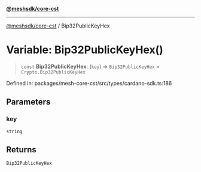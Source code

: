 [**@meshsdk/core-cst**](../README.md)

***

[@meshsdk/core-cst](../globals.md) / Bip32PublicKeyHex

# Variable: Bip32PublicKeyHex()

> `const` **Bip32PublicKeyHex**: (`key`) => `Bip32PublicKeyHex` = `Crypto.Bip32PublicKeyHex`

Defined in: packages/mesh-core-cst/src/types/cardano-sdk.ts:186

## Parameters

### key

`string`

## Returns

`Bip32PublicKeyHex`
